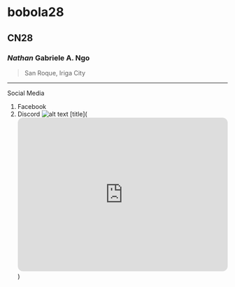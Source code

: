 # bobola28
## CN28
### *Nathan* Gabriele A. Ngo
>San Roque, Iriga City
---
Social Media
1. Facebook
2. Discord
![alt text](https://www.primevideo.com/detail/FateStay-Night/0RUFB9R0IS512AY05U7HOY6Q4Y)
[title](<iframe style="border-radius:12px" src="https://open.spotify.com/embed/track/1xK59OXxi2TAAAbmZK0kBL?utm_source=generator" width="100%" height="352" frameBorder="0" allowfullscreen="" allow="autoplay; clipboard-write; encrypted-media; fullscreen; picture-in-picture" loading="lazy"></iframe>)

